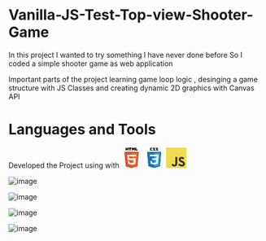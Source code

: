 # Vanilla-JS-Test-Top-view-Shooter-Game

In this project I wanted to try something I have never done before So I coded a simple shooter game as web application

Important parts of the project learning game loop logic , desinging a game structure with JS Classes and creating dynamic 2D graphics with Canvas API 


# Languages and Tools
 
 Developed the Project using with 
 <img src="https://github.com/github/explore/blob/main/topics/html/html.png" alt="html" width="40" height="40"/>  <img src="https://github.com/github/explore/blob/main/topics/css/css.png" alt="css" width="40" height="40"/>  <img src="https://github.com/github/explore/blob/main/topics/javascript/javascript.png" alt="javascript" width="40" height="40"/>  
 
 
 
 
 ![image](https://user-images.githubusercontent.com/42888722/197087257-ffaf5d57-c230-4d1d-8c11-ffc68d89c94c.png)
 
 
 
 ![image](https://user-images.githubusercontent.com/42888722/197087484-3d298236-b41a-4899-82a8-2fec23a08db6.png)
 


 ![image](https://user-images.githubusercontent.com/42888722/197087559-713d4a55-2f00-4938-9d37-4dd06e0f12c2.png)



![image](https://user-images.githubusercontent.com/42888722/197087650-98f71513-d67e-4be8-ad3e-28f7222d7350.png)


